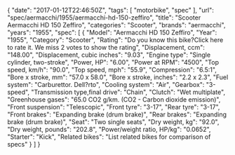 {
    "date": "2017-01-12T22:46:50Z",
    "tags": [
        "motorbike",
        "spec"
    ],
    "url": "spec\/aermacchi\/1955\/aermacchi-hd-150-zeffiro",
    "title": "Scooter Aermacchi HD 150 Zeffiro",
    "categories": "Scooter",
    "brands": "aermacchi",
    "years": "1955",
    "spec": [
        {
            "Model": "Aermacchi HD 150 Zeffiro",
            "Year": "1955",
            "Category": "Scooter",
            "Rating": "Do you know this bike?Click here to rate it. We miss 2 votes to show the rating",
            "Displacement, ccm": "148.00",
            "Displacement, cubic inches": "9.03",
            "Engine type": "Single cylinder, two-stroke",
            "Power, HP": "6.00",
            "Power at RPM": "4500",
            "Top speed, km\/h": "90.0",
            "Top speed, mph": "55.9",
            "Compression": "6.5:1",
            "Bore x stroke, mm": "57.0 x 58.0",
            "Bore x stroke, inches": "2.2 x 2.3",
            "Fuel system": "Carburettor. Dell?rto",
            "Cooling system": "Air",
            "Gearbox": "3-speed",
            "Transmission type,final drive": "Chain",
            "Clutch": "Wet multiplate",
            "Greenhouse gases": "65.0 CO2 g\/km. (CO2 - Carbon dioxide emission)",
            "Front suspension": "Telescopic",
            "Front tyre": "3-17",
            "Rear tyre": "3-17",
            "Front brakes": "Expanding brake (drum brake)",
            "Rear brakes": "Expanding brake (drum brake)",
            "Seat": "Two single seats",
            "Dry weight, kg": "92.0",
            "Dry weight, pounds": "202.8",
            "Power\/weight ratio, HP\/kg": "0.0652",
            "Starter": "Kick",
            "Related bikes": "List related bikes for comparison of specs"
        }
    ]
}